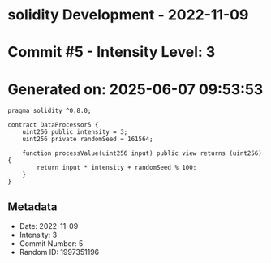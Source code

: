 ﻿# solidity Development - 2022-11-09
# Commit #5 - Intensity Level: 3
# Generated on: 2025-06-07 09:53:53
```solidity
pragma solidity ^0.8.0;

contract DataProcessor5 {
    uint256 public intensity = 3;
    uint256 private randomSeed = 161564;

    function processValue(uint256 input) public view returns (uint256) {
        return input * intensity + randomSeed % 100;
    }
}
```
## Metadata
- Date: 2022-11-09
- Intensity: 3
- Commit Number: 5
- Random ID: 1997351196
